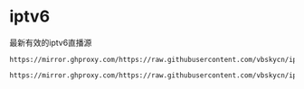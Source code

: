 # iptv6
最新有效的iptv6直播源





```
https://mirror.ghproxy.com/https://raw.githubusercontent.com/vbskycn/iptv4/master/iptv4.txt
```



```
https://mirror.ghproxy.com/https://raw.githubusercontent.com/vbskycn/iptv4/master/iptv4.m3u
```

